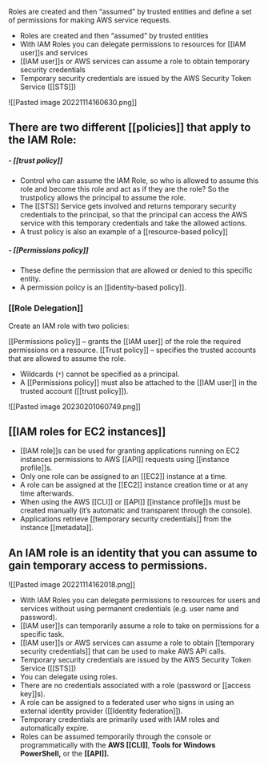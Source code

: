 Roles are created and then “assumed” by trusted entities and define a set of permissions for making AWS service requests.

-   Roles are created and then “assumed” by trusted entities
-   With IAM Roles you can delegate permissions to resources for [[IAM user]]s and services
-   [[IAM user]]s or AWS services can assume a role to obtain temporary security credentials
-   Temporary security credentials are issued by the AWS Security Token Service ([[STS]])

![[Pasted image 20221114160630.png]]

## There are two different [[policies]] that apply to the IAM Role:

##### - [[trust policy]]
*   Control who can assume the IAM Role, so who is allowed to assume this role and become this role and act as if they are the role? So the trustpolicy allows the principal to assume the role.
*   The [[STS]] Service gets involved and returns temporary security credentials to the principal, so that the principal can access the AWS service with this temporary credentials and take the allowed actions.
*   A trust policy is also an example of a [[resource-based policy]]

##### - [[Permissions policy]]
*   These define the permission that are allowed or denied to this specific entity.
*   A permission policy is an [[identity-based policy]].

### [[Role Delegation]]

Create an IAM role with two policies:

[[Permissions policy]] – grants the [[IAM user]] of the role the required permissions on a resource.
[[Trust policy]] – specifies the trusted accounts that are allowed to assume the role.

-   Wildcards (`*`) cannot be specified as a principal.
-   A [[Permissions policy]] must also be attached to the [[IAM user]] in the trusted account ([[trust policy]]).

![[Pasted image 20230201060749.png]]

## [[IAM roles for EC2 instances]]

-   [[IAM role]]s can be used for granting applications running on EC2 instances permissions to AWS [[API]] requests using [[instance profile]]s.
-   Only one role can be assigned to an [[EC2]] instance at a time.
-   A role can be assigned at the [[EC2]] instance creation time or at any time afterwards.
-   When using the AWS [[CLI]] or [[API]] [[instance profile]]s must be created manually (it’s automatic and transparent through the console).
-   Applications retrieve [[temporary security credentials]] from the instance [[metadata]].

## An IAM role is an identity that you can assume to gain temporary access to permissions.

![[Pasted image 20221114162018.png]]

*   With IAM Roles you can delegate permissions to resources for users and services without using permanent credentials (e.g. user name and password).
*   [[IAM user]]s can temporarily assume a role to take on permissions for a specific task.
*   [[IAM user]]s or AWS services can assume a role to obtain [[temporary security credentials]] that can be used to make AWS API calls.
*   Temporary security credentials are issued by the AWS Security Token Service ([[STS]])
*   You can delegate using roles.
*   There are no credentials associated with a role (password or [[access key]]s).
*   A role can be assigned to a federated user who signs in using an external identity provider ([[Identity federation]]).
* Temporary credentials are primarily used with IAM roles and automatically expire.
*   Roles can be assumed temporarily through the console or programmatically with the **AWS [[CLI]]**, **Tools for Windows PowerShell,** or the **[[API]].**